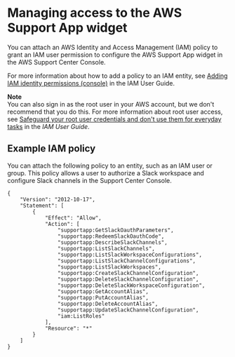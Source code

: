 # Managing access to the AWS Support App widget<a name="slack-authorization-permissions"></a>

You can attach an AWS Identity and Access Management \(IAM\) policy to grant an IAM user permission to configure the AWS Support App widget in the AWS Support Center Console\.

For more information about how to add a policy to an IAM entity, see [Adding IAM identity permissions \(console\)](https://docs.aws.amazon.com/IAM/latest/UserGuide/access_policies_manage-attach-detach.html#add-policies-console) in the IAM User Guide\.

**Note**  
You can also sign in as the root user in your AWS account, but we don't recommend that you do this\. For more information about root user access, see [Safeguard your root user credentials and don't use them for everyday tasks](https://docs.aws.amazon.com/IAM/latest/UserGuide/best-practices.html#lock-away-credentials) in the *IAM User Guide*\.

## Example IAM policy<a name="example-iam-policy-configure-support-center-console"></a>

You can attach the following policy to an entity, such as an IAM user or group\. This policy allows a user to authorize a Slack workspace and configure Slack channels in the Support Center Console\.

```
{
    "Version": "2012-10-17",
    "Statement": [
        {
            "Effect": "Allow",
            "Action": [
                "supportapp:GetSlackOauthParameters",
                "supportapp:RedeemSlackOauthCode",
                "supportapp:DescribeSlackChannels",
                "supportapp:ListSlackChannels",
                "supportapp:ListSlackWorkspaceConfigurations",
                "supportapp:ListSlackChannelConfigurations",
                "supportapp:ListSlackWorkspaces",
                "supportapp:CreateSlackChannelConfiguration",
                "supportapp:DeleteSlackChannelConfiguration",
                "supportapp:DeleteSlackWorkspaceConfiguration",
                "supportapp:GetAccountAlias",
                "supportapp:PutAccountAlias",
                "supportapp:DeleteAccountAlias",
                "supportapp:UpdateSlackChannelConfiguration",
                "iam:ListRoles"
            ],
            "Resource": "*"
        }
    ]
}
```